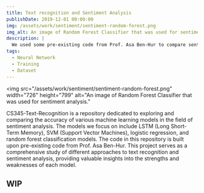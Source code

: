 ```yaml
---
title: Text recognition and Sentiment Analysis
publishDate: 2019-12-01 00:00:00
img: /assets/work/sentiment/sentiment-random-forest.png
img_alt: An image of Random Forest Classifier that was used for sentiment analysis.
description: |
  We used some pre-existing code from Prof. Asa Ben-Hur to compare sentiment analysis accuracy between LSTM, SVM, logistic regression, and random forest classification models.
tags:
  - Neural Network
  - Training
  - Dataset
---
```


<img
  src="/assets/work/sentiment/sentiment-random-forest.png"
  width="726"
  height="799"
  alt="An image of Random Forest Classifier that was used for sentiment analysis."
>

CS345-Text-Recognition is a repository dedicated to exploring and comparing the accuracy of various machine learning models in the field of sentiment analysis. The models we focus on include LSTM (Long Short-Term Memory), SVM (Support Vector Machines), logistic regression, and random forest classification models. The code in this repository is built upon pre-existing code from Prof. Asa Ben-Hur. This project serves as a comprehensive study of different approaches to text recognition and sentiment analysis, providing valuable insights into the strengths and weaknesses of each model.

## WIP
